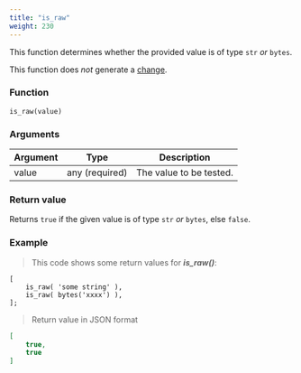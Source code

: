 ```yaml
---
title: "is_raw"
weight: 230
---
```


This function determines whether the provided value is of
type `str` *or* `bytes`.

This function does *not* generate a [change](../../overview/changes).

### Function

`is_raw(value)`

### Arguments

Argument | Type | Description
-------- | ---- | -----------
value | any (required) | The value to be tested.

### Return value

Returns `true` if the given value is of type `str` *or* `bytes`, else `false`.

### Example

> This code shows some return values for ***is_raw()***:

```thingsdb,json_response
[
    is_raw( 'some string' ),
    is_raw( bytes('xxxx') ),
];
```

> Return value in JSON format

```json
[
    true,
    true
]
```
